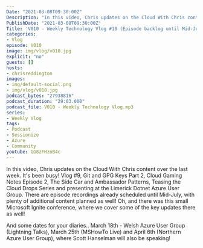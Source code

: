 ```yaml
---
Date: "2021-03-08T09:30:00Z"
Description: "In this video, Chris updates on the Cloud With Chris content over the last week. It's been busy! Vlog #9, Git and GPG Keys Part 2, Cloud Gaming Notes Episode 2, The Side Car and Ambassador Patterns, Teasing the Cloud Drops Series and presenting at the Limerick Dotnet Azure User Group. There are episode recordings already scheduled until Mid-July, with plenty of additional content planned as well! Oh, and there was this small Microsoft Ignite conference, where we cover some of the key updates there as well! And some dates for your diaries.. March 18th - Welsh Azure User Group (Lightning Talks), March 25th (MSHowTo Live) and April 6th (Northern Azure User Group), where Scott Hanselman will also be speaking!"
PublishDate: "2021-03-08T09:30:00Z"
Title: 'V010 - Weekly Technology Vlog #10 (Episode backlog until Mid-July! New Microphone, Ignite Content!)'
categories:
- Vlog
episode: V010
image: img/vlog/v010.jpg
explicit: "no"
guests: []
hosts:
- chrisreddington
images:
- img/default-social.png
- img/vlog/v010.jpg
podcast_bytes: "27938816"
podcast_duration: "29:03.000"
podcast_file: V010 - Weekly Technology Vlog.mp3
series:
- Weekly Vlog
tags:
- Podcast
- Sessionize
- Azure
- Community
youtube: GG8zFHzoB4c
---
```

In this video, Chris updates on the Cloud With Chris content over the last week. It's been busy! Vlog #9, Git and GPG Keys Part 2, Cloud Gaming Notes Episode 2, The Side Car and Ambassador Patterns, Teasing the Cloud Drops Series and presenting at the Limerick Dotnet Azure User Group. There are episode recordings already scheduled until Mid-July, with plenty of additional content planned as well! Oh, and there was this small Microsoft Ignite conference, where we cover some of the key updates there as well!

And some dates for your diaries.. March 18th - Welsh Azure User Group (Lightning Talks), March 25th (MSHowTo Live) and April 6th (Northern Azure User Group), where Scott Hanselman will also be speaking!